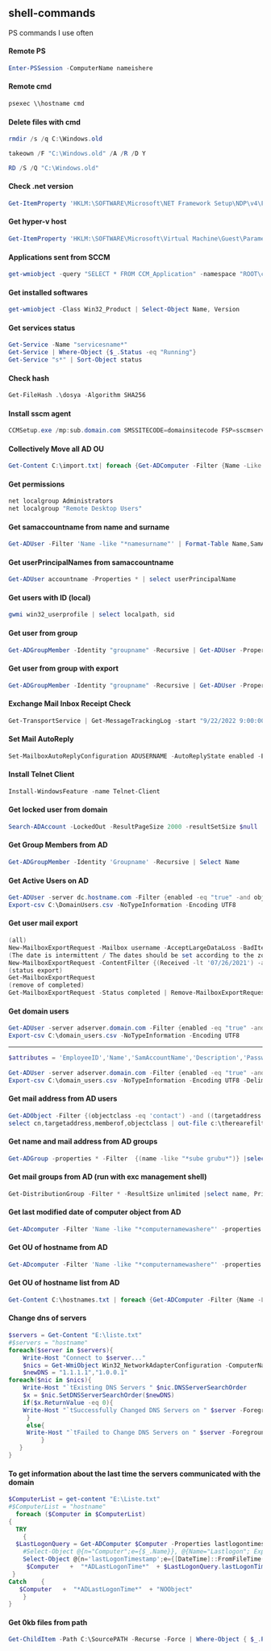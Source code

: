 ## shell-commands

PS commands I use often

#### Remote PS
```powershell
Enter-PSSession -ComputerName nameishere
```

#### Remote cmd
```powershell
psexec \\hostname cmd
```

#### Delete files with cmd
```powershell
rmdir /s /q C:\Windows.old
```
```powershell
takeown /F "C:\Windows.old" /A /R /D Y
```
```powershell
RD /S /Q "C:\Windows.old"
```

#### Check .net version
```powershell
Get-ItemProperty 'HKLM:\SOFTWARE\Microsoft\NET Framework Setup\NDP\v4\Full' | Select-Object Version
```

#### Get hyper-v host
```powershell
Get-ItemProperty 'HKLM:\SOFTWARE\Microsoft\Virtual Machine\Guest\Parameters\' | Select-Object HostName
```

#### Applications sent from SCCM
```powershell
get-wmiobject -query "SELECT * FROM CCM_Application" -namespace "ROOT\ccm\ClientSDK" | Select-Object FullName, InstallState
```

#### Get installed softwares
```powershell
get-wmiobject -Class Win32_Product | Select-Object Name, Version
```

#### Get services status
```powershell
Get-Service -Name "servicesname*"
Get-Service | Where-Object {$_.Status -eq "Running"}
Get-Service "s*" | Sort-Object status
```

#### Check hash
```powershell
Get-FileHash .\dosya -Algorithm SHA256
```

#### Install sscm agent
```powershell
CCMSetup.exe /mp:sub.domain.com SMSSITECODE=domainsitecode FSP=sscmserver.domain.com
```

#### Collectively Move all AD OU
```powershell
Get-Content C:\import.txt| foreach {Get-ADComputer -Filter {Name -Like $_} |Move-ADObject -TargetPath "OU=Tier0,OU=App Servers,OU=OU,OU=OU,DC=DC,DC=local"}
```

#### Get permissions
```powershell
net localgroup Administrators
net localgroup "Remote Desktop Users"
```

#### Get samaccountname from name and surname
```powershell
Get-ADUser -Filter 'Name -like "*namesurname"' | Format-Table Name,SamAccountName -A
```

#### Get userPrincipalNames from samaccountname
```powershell
Get-ADUser accountname -Properties * | select userPrincipalName
```

#### Get users with ID (local)
```powershell
gwmi win32_userprofile | select localpath, sid
```

#### Get user from group
```powershell
Get-ADGroupMember -Identity "groupname" -Recursive | Get-ADUser -Properties Name,  EmployeeID, userPrincipalName, distinguishedName
```

#### Get user from group with export
```powershell
Get-ADGroupMember -Identity "groupname" -Recursive | Get-ADUser -Properties Name, EmployeeID, userPrincipalName, distinguishedName | Export-csv -path C:\caglar-export\test.csv -notypeinformation -Encoding UTF8 
```

#### Exchange Mail Inbox Receipt Check
```powershell
Get-TransportService | Get-MessageTrackingLog -start "9/22/2022 9:00:00 AM" -end "9/22/2022 3:00:00 PM" -Sender "sender@mail.com" -Recipients "recipients@mail.com"
```

#### Set Mail AutoReply
```powershell
Set-MailboxAutoReplyConfiguration ADUSERNAME -AutoReplyState enabled -ExternalAudience all -InternalMessage "Message was here"
```

#### Install Telnet Client
```powershell
Install-WindowsFeature -name Telnet-Client
```

#### Get locked user from domain
```powershell
Search-ADAccount -LockedOut -ResultPageSize 2000 -resultSetSize $null | Select-Object Name, SamAccountName, DistinguishedName | Export-CSV “C:\LockedUserList.CSV” -NoTypeInform
```

#### Get Group Members from AD
```powershell
Get-ADGroupMember -Identity 'Groupname' -Recursive | Select Name
```

#### Get Active Users on AD
```powershell
Get-ADUser -server dc.hostname.com -Filter {enabled -eq "true" -and objectclass -eq "user"} -properties * | Select-Object Name,SamAccountName,lastlogondate | 
Export-csv C:\DomainUsers.csv -NoTypeInformation -Encoding UTF8
```

#### Get user mail export
```powershell
(all)
New-MailboxExportRequest -Mailbox username -AcceptLargeDataLoss -BadItemLimit 150 -FilePath \\filepath\file.pst
(The date is intermittent / The dates should be set according to the zone setting of the machine to be exported)
New-MailboxExportRequest -ContentFilter {(Received -lt '07/26/2021') -and (Received -gt '07/05/2021')} -Mailbox "ADusername" -Name nameishere -FilePath \\filepath\inboxname.pst
(status export)
Get-MailboxExportRequest
(remove of completed)
Get-MailboxExportRequest -Status completed | Remove-MailboxExportRequest
```

#### Get domain users
```powershell
Get-ADUser -server adserver.domain.com -Filter {enabled -eq "true" -and objectclass -eq "user"} -properties lastlogondate, enabled | Select-Object Name,SamAccountName,lastlogondate, enabled | 
Export-csv C:\domain_users.csv -NoTypeInformation -Encoding UTF8
```
---------------------

```powershell
$attributes = 'EmployeeID','Name','SamAccountName','Description','PasswordLastSet','emailaddress','PasswordNeverExpires','whencreated','whenchanged','lastlogondate',@{n='lastlogontimeStamp';e={[DateTime]::FromFileTime($_.lastlogontimestamp)}},'enabled'
 
Get-ADUser -server adserver.domain.com -Filter {enabled -eq "true" -and objectclass -eq "user"} -properties * | select $attributes | 
Export-csv C:\domain_users.csv -NoTypeInformation -Encoding UTF8 -Delimiter ";" 
```

#### Get mail address from AD users
```powershell
Get-ADObject -Filter {(objectclass -eq 'contact') -and ((targetaddress -like "*domain.com*") -or (targetaddress -like "*filteradresshere*"))} -Properties *  | 
select cn,targetaddress,memberof,objectclass | out-file c:\therearefilter_contacts.csv 
```

#### Get name and mail address from AD groups
```powershell
Get-ADGroup -properties * -Filter  {(name -like "*sube grubu*")} |select name,mail | Export-Csv "C:\SubeGrubu.csv" -Encoding UTF8 -NoTypeInformation
```

#### Get mail groups from AD (run with exc management shell)
```powershell
Get-DistributionGroup -Filter * -ResultSize unlimited |select name, PrimarySmtpAddress  | Export-Csv c:\MailGroup.csv -NoTypeInformation -Encoding UTF8
```

#### Get last modified date of computer object from AD
```powershell
Get-ADcomputer -Filter 'Name -like "*computernamewashere"' -properties * | sort lastlogondate | FT name, whenChanged
```

#### Get OU of hostname from AD
```powershell
Get-ADcomputer -Filter 'Name -like "*computernamewashere"' -properties * | sort lastlogondate | FT name, CanonicalName
```

#### Get OU of hostname list from AD
```powershell
Get-Content C:\hostnames.txt | foreach {Get-ADComputer -Filter {Name -Like $_} -properties *} | sort lastlogondate | FT name, CanonicalName
```

#### Change dns of servers
```powershell
$servers = Get-Content "E:\liste.txt"
#$servers = "hostname"
foreach($server in $servers){
    Write-Host "Connect to $server..."
    $nics = Get-WmiObject Win32_NetworkAdapterConfiguration -ComputerName $server   | Where{$_.IPEnabled -eq "TRUE"}
    $newDNS = "1.1.1.1","1.0.0.1"
foreach($nic in $nics){
    Write-Host "`tExisting DNS Servers " $nic.DNSServerSearchOrder
    $x = $nic.SetDNSServerSearchOrder($newDNS)
    if($x.ReturnValue -eq 0){
    Write-Host "`tSuccessfully Changed DNS Servers on " $server -ForegroundColor Green
     }
     else{
     Write-Host "`tFailed to Change DNS Servers on " $server -ForegroundColor Red
         }
   }
}
```

#### To get information about the last time the servers communicated with the domain
```powershell
$ComputerList = get-content "E:\Liste.txt"
#$ComputerList = "hostname"
  foreach ($Computer in $ComputerList)
{
  TRY
    {
  $LastLogonQuery = Get-ADComputer $Computer -Properties lastlogontimestamp | 
    #Select-Object @{n="Computer";e={$_.Name}}, @{Name="Lastlogon"; Expression={[DateTime]::FromFileTime($_.lastLogonTimestamp)}}
    Select-Object @{n='lastLogonTimestamp';e={[DateTime]::FromFileTime($_.lastLogonTimestamp).ToString("dd/MM/yyyy")}}
     $Computer   +  "*ADLastLogonTime*"  + $LastLogonQuery.lastLogonTimestamp
 }
Catch    {
   $Computer   +  "*ADLastLogonTime*"  + "NOObject"
	}
}
```

#### Get 0kb files from path
```powershell
Get-ChildItem -Path C:\SourcePATH -Recurse -Force | Where-Object { $_.PSIsContainer -eq $false -and $_.Length -eq 0 } | Select -ExpandProperty FullName | Add-Content -Path c:\export.txt
```
